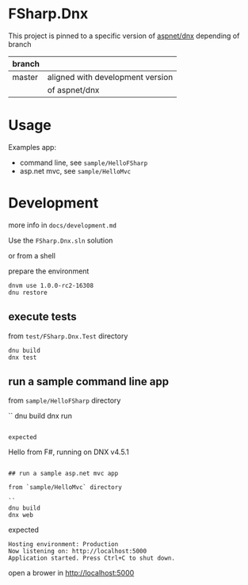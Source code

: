 FSharp.Dnx
===

This project is pinned to a specific version of [aspnet/dnx](github.com/aspnet/dnx) depending of branch


| branch |                                  |
|--------|----------------------------------|
| master | aligned with development version |
|        | of aspnet/dnx                    |

# Usage

Examples app:

- command line, see `sample/HelloFSharp`
- asp.net mvc, see `sample/HelloMvc`

# Development

more info in `docs/development.md`

Use the `FSharp.Dnx.sln` solution

or from a shell

prepare the environment

```
dnvm use 1.0.0-rc2-16308
dnu restore
```

## execute tests

from `test/FSharp.Dnx.Test` directory

```
dnu build
dnx test
```

## run a sample command line app 

from `sample/HelloFSharp` directory

``
dnu build
dnx run
```

expected

```
Hello from F#, running on DNX v4.5.1
```

## run a sample asp.net mvc app

from `sample/HelloMvc` directory

``
dnu build
dnx web
```

expected

```
Hosting environment: Production
Now listening on: http://localhost:5000
Application started. Press Ctrl+C to shut down.
```

open a brower in [http://localhost:5000](http://localhost:5000)

